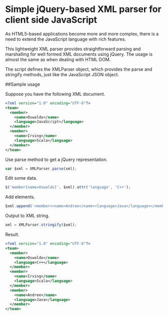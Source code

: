 Simple jQuery-based XML parser for client side JavaScript
==========

As HTML5-based applications become more and more complex, there is a need to extend the JavaScript language with rich features.

This lightweight XML parser provides straightforward parsing and marshalling for well formed XML documents using jQuery. The usage is almost the same as when dealing with HTML DOM.

The script defines the XMLParser object, which provides the parse and stringify methods, just like the JavaScript JSON object.

##Sample usage

Suppose you have the following XML document.

```xml
<?xml version="1.0" encoding="UTF-8"?>
<team>
  <member>
    <name>Oswaldo</name>
    <language>JavaScript</language>
  </member>
  <member>
    <name>Irving</name>
    <language>Scala</language>
  </member>
</team>
```

Use parse method to get a jQuery representation.

```javascript
var $xml = XMLParser.parse(xml);
```

Edit some data.

```javascript
$('member[name=Oswaldo]', $xml).attr('language', 'C++');
```

Add elements.

```javascript
$xml.append('<member><name>Andree</name><language>Java</language></member>');
```

Output to XML string.

```javascript
xml = XMLParser.stringify($xml);
```

Result.

```xml
<?xml version="1.0" encoding="UTF-8"?>
<team>
  <member>
    <name>Oswaldo</name>
    <language>C++</language>
  </member>
  <member>
    <name>Irving</name>
    <language>Scala</language>
  </member>
  <member>
    <name>Andree</name>
    <language>Java</language>
  </member>
</team>
```

